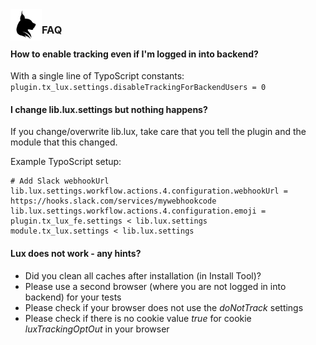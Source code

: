<img align="left" src="../../../Resources/Public/Icons/lux.svg" width="50" />

### FAQ

#### How to enable tracking even if I'm logged in into backend?

With a single line of TypoScript constants:
`plugin.tx_lux.settings.disableTrackingForBackendUsers = 0`

#### I change lib.lux.settings but nothing happens?

If you change/overwrite lib.lux, take care that you tell the plugin and the module that this changed.

Example TypoScript setup:

```
# Add Slack webhookUrl
lib.lux.settings.workflow.actions.4.configuration.webhookUrl = https://hooks.slack.com/services/mywebhookcode
lib.lux.settings.workflow.actions.4.configuration.emoji =
plugin.tx_lux_fe.settings < lib.lux.settings
module.tx_lux.settings < lib.lux.settings
```

#### Lux does not work - any hints?

* Did you clean all caches after installation (in Install Tool)?
* Please use a second browser (where you are not logged in into backend) for your tests
* Please check if your browser does not use the *doNotTrack* settings
* Please check if there is no cookie value *true* for cookie *luxTrackingOptOut* in your browser
